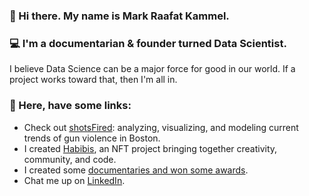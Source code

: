 ### 👋 Hi there. My name is Mark Raafat Kammel. 
### 💻 I'm a documentarian & founder turned Data Scientist.
I believe Data Science can be a major force for good in our world. If a project works toward that, then I'm all in.

### 🔗 Here, have some links:
- Check out [shotsFired](https://github.com/kammelCase/shotsFiredBoston): analyzing, visualizing, and modeling current trends of gun violence in Boston.
- I created [Habibis](https://linktr.ee/HabibisNFT), an NFT project bringing together creativity, community, and code.
- I created some [documentaries and won some awards](https://vimeo.com/kammel).
- Chat me up on [LinkedIn](https://www.linkedin.com/in/kammel/).

<!--
**kammelCase/kammelCase** is a ✨ _special_ ✨ repository because its `README.md` (this file) appears on your GitHub profile.

Here are some ideas to get you started:

- 🔭 I’m currently working on ...
- 🌱 I’m currently learning ...
- 👯 I’m looking to collaborate on ...
- 🤔 I’m looking for help with ...
- 💬 Ask me about ...
- 📫 How to reach me: ...
- 😄 Pronouns: ...
- ⚡ Fun fact: ...
-->
